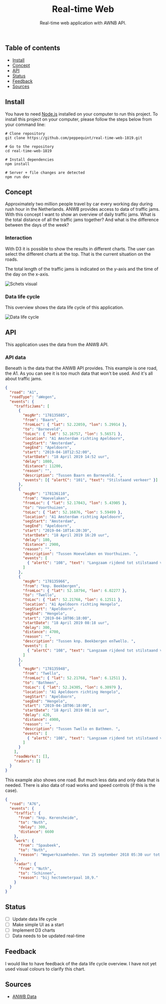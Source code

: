 <div align="center">
	<h1 align='center'>Real-time Web</h1>
<!-- 	<img align='center' src="./public/src/img/screenshot-application.png" width="420" /> -->
</div>
<p align="center">
	Real-time web application with AWNB API.
	<br>
	<!-- <a href="#">Live demo</a> -->
</p>
<br>

## Table of contents

- [Install](#install)
- [Concept](#concept)
- [API](#api)
- [Status](#status)
- [Feedback](#feedback)
- [Sources](#sources)

## Install

You have to need [Node.js](https://nodejs.org/en/download/) installed on your computer to run this project. To install this project on your computer, please follow the steps below from your command line:

```shell
# Clone repository
git clone https://github.com/peppequint/real-time-web-1819.git

# Go to the repository
cd real-time-web-1819

# Install dependencies
npm install

# Server + file changes are detected
npm run dev
```

## Concept

Approximately two million people travel by car every working day during rush hour in the Netherlands. ANWB provides access to data of traffic jams. With this concept I want to show an overview of daily traffic jams. What is the total distance of all the traffic jams together? And what is the difference between the days of the week?

### Interaction

With D3 it is possible to show the results in different charts. The user can select the different charts at the top. That is the current situation on the roads.

The total length of the traffic jams is indicated on the y-axis and the time of the day on the x-axis.

![Schets visual](./public/assets/img/schets-visual.jpg)

### Data life cycle

This overview shows the data life cycle of this application.

![Data life cycle](./public/assets/img/data-life-cycle_prototype.png)

## API

This application uses the data from the ANWB API.

### API data

Beneath is the data that the ANWB API provides. This example is one road, the A1. As you can see it is too much data that won't be used. And it's all about traffic jams.

```json
{
  "road": "A1",
  "roadType": "aWegen",
  "events": {
    "trafficJams": [
      {
        "msgNr": "178135885",
        "from": "Baarn",
        "fromLoc": { "lat": 52.22059, "lon": 5.29914 },
        "to": "Barneveld",
        "toLoc": { "lat": 52.16757, "lon": 5.56571 },
        "location": "A1 Amsterdam richting Apeldoorn",
        "segStart": "Amsterdam",
        "segEnd": "Apeldoorn",
        "start": "2019-04-18T12:52:00",
        "startDate": "18 April 2019 14:52 uur",
        "delay": 1080,
        "distance": 11200,
        "reason": "",
        "description": "Tussen Baarn en Barneveld. ",
        "events": [{ "alertC": "101", "text": "Stilstaand verkeer" }]
      },
      {
        "msgNr": "178136110",
        "from": "Hoevelaken",
        "fromLoc": { "lat": 52.17043, "lon": 5.43905 },
        "to": "Voorthuizen",
        "toLoc": { "lat": 52.16876, "lon": 5.59499 },
        "location": "A1 Amsterdam richting Apeldoorn",
        "segStart": "Amsterdam",
        "segEnd": "Apeldoorn",
        "start": "2019-04-18T14:20:30",
        "startDate": "18 April 2019 16:20 uur",
        "delay": 180,
        "distance": 2900,
        "reason": "",
        "description": "Tussen Hoevelaken en Voorthuizen. ",
        "events": [
          { "alertC": "108", "text": "Langzaam rijdend tot stilstaand verkeer" }
        ]
      },
      {
        "msgNr": "178135966",
        "from": "knp. Beekbergen",
        "fromLoc": { "lat": 52.18794, "lon": 6.02277 },
        "to": "Twello",
        "toLoc": { "lat": 52.21768, "lon": 6.12511 },
        "location": "A1 Apeldoorn richting Hengelo",
        "segStart": "Apeldoorn",
        "segEnd": "Hengelo",
        "start": "2019-04-18T06:18:00",
        "startDate": "18 April 2019 08:18 uur",
        "delay": 300,
        "distance": 4700,
        "reason": "",
        "description": "Tussen knp. Beekbergen enTwello. ",
        "events": [
          { "alertC": "108", "text": "Langzaam rijdend tot stilstaand verkeer" }
        ]
      },
      {
        "msgNr": "178135948",
        "from": "Twello",
        "fromLoc": { "lat": 52.21768, "lon": 6.12511 },
        "to": "Bathmen",
        "toLoc": { "lat": 52.24305, "lon": 6.30979 },
        "location": "A1 Apeldoorn richting Hengelo",
        "segStart": "Apeldoorn",
        "segEnd": "Hengelo",
        "start": "2019-04-18T06:18:00",
        "startDate": "18 April 2019 08:18 uur",
        "delay": 420,
        "distance": 4900,
        "reason": "",
        "description": "Tussen Twello en Bathmen. ",
        "events": [
          { "alertC": "108", "text": "Langzaam rijdend tot stilstaand verkeer" }
        ]
      }
    ],
    "roadWorks": [],
    "radars": []
  }
}
```

This example also shows one road. But much less data and only data that is needed. There is also data of road works and speed controls (if this is the case).

```json
{
  "road": "A76",
  "events": {
    "traffic": {
      "from": "knp. Kerensheide",
      "to": "Nuth",
      "delay": 300,
      "distance": 6600
    },
    "work": {
      "from": "Spaubeek",
      "to": "Nuth",
      "reason": "Wegwerkzaamheden. Van 25 september 2018 05:30 uur tot 15 juni 2019 21:00 uur."
    },
    "radar": {
      "from": "Nuth",
      "to": "Schinnen",
      "reason": "bij hectometerpaal 10,9."
    }
  }
}
```

## Status

- [ ] Update data life cycle
- [ ] Make simple UI as a start
- [ ] Implement D3 charts
- [ ] Data needs to be updated real-time

## Feedback

I would like to have feedback of the data life cycle overview. I have not yet used visual colours to clarify this chart.

## Sources

- [ANWB Data](https://www.anwb.nl/feeds/gethf)
